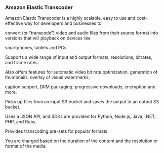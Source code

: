 ### Amazon Elastic Transcoder


Amazon Elastic Transcoder is a highly scalable, easy to use and cost-effective way for developers and businesses to

convert (or “transcode”) video and audio files from their source format into versions that will playback on devices like

smartphones, tablets and PCs.


Supports a wide range of input and output formats, resolutions, bitrates, and frame rates.


Also offers features for automatic video bit rate optimization, generation of thumbnails, overlay of visual watermarks,

caption support, DRM packaging, progressive downloads, encryption and more.


Picks up files from an input S3 bucket and saves the output to an output S3 bucket.


Uses a JSON API, and SDKs are provided for Python, Node.js, Java, .NET, PHP, and Ruby.


Provides transcoding pre-sets for popular formats.


You are charged based on the duration of the content and the resolution or format of the media.

